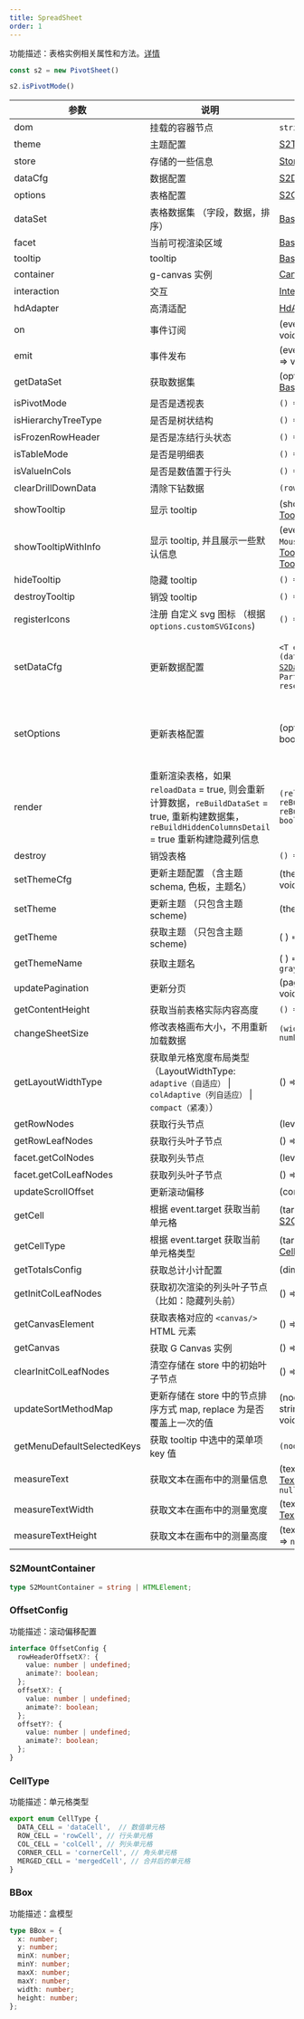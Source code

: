 ```yaml
---
title: SpreadSheet
order: 1
---
```


功能描述：表格实例相关属性和方法。[详情](https://github.com/antvis/S2/blob/master/packages/s2-core/src/sheet-type/spread-sheet.ts)

```ts
const s2 = new PivotSheet()

s2.isPivotMode()
```

| 参数 | 说明                                                                                                                     | 类型 | 版本 |
| --- |------------------------------------------------------------------------------------------------------------------------| --- |----|
| dom | 挂载的容器节点                                                                                                                | `string` \| `HTMLElement`   |  |
| theme | 主题配置                                                                                                                   | [S2Theme](/docs/api/general/S2Theme) |    |
| store | 存储的一些信息                                                                                                                | [Store](/docs/api/basic-class/store) |    |
| dataCfg | 数据配置                                                                                                                   | [S2DataConfig](/docs/api/general/S2DataConfig) |    |
| options | 表格配置                                                                                                                   | [S2Options](/docs/api/general/S2Options) |    |
| dataSet | 表格数据集 （字段，数据，排序）                                                                                                       | [BaseDataSet](/docs/api/basic-class/base-data-set) |    |
| facet | 当前可视渲染区域                                                                                                               | [BaseFacet](/docs/api/basic-class/base-facet) |    |
| tooltip | tooltip                                                                                                                | [BaseTooltip](/docs/api/basic-class/base-tooltip) |    |
| container | g-canvas 实例                                                                                                            | [Canvas](https://g.antv.vision/zh/docs/api/canvas) |    |
| interaction | 交互                                                                                                                     |  [Interaction](/zh/docs/api/basic-class/interaction) |    |
| hdAdapter | 高清适配                                                                                                                   | [HdAdapter](https://github.com/antvis/S2/blob/master/packages/s2-core/src/ui/hd-adapter/index.ts) |    |
| on | 事件订阅                                                                                                                   | (event: [S2Event](/docs/manual/advanced/interaction/basic), listener: () => void) => void |    |
| emit | 事件发布                                                                                                                   | (event: [S2Event](/docs/manual/advanced/interaction/basic), ...args: any[]) => void |    |
| getDataSet | 获取数据集                                                                                                                  | (options: [S2Options](/docs/api/general/S2Options)) => [BaseDataSet](/docs/api/basic-class/base-data-set) |    |
| isPivotMode | 是否是透视表                                                                                                                 | `() => boolean` |    |
| isHierarchyTreeType | 是否是树状结构                                                                                                                | `() => boolean` |    |
| isFrozenRowHeader | 是否是冻结行头状态                                                                                                              | `() => boolean` |    |
| isTableMode | 是否是明细表                                                                                                                 | `() => boolean` |    |
| isValueInCols | 是否是数值置于行头                                                                                                              | `() => boolean` |    |
| clearDrillDownData | 清除下钻数据                                                                                                                 | `(rowNodeId?: string) => void` |    |
| showTooltip | 显示 tooltip                                                                                                             | (showOptions: [TooltipShowOptions](/docs/api/common/custom-tooltip)) => void |    |
| showTooltipWithInfo | 显示 tooltip, 并且展示一些默认信息    | (event: `CanvasEvent \| MouseEvent`, data: [TooltipData[]](/docs/api/common/custom-tooltip), options?: [TooltipOptions](/docs/api/common/custom-tooltip)) => void |
| hideTooltip | 隐藏 tooltip                                                                                                             | `() => void` |    |
| destroyTooltip | 销毁 tooltip                                                                                                             | `() => void` |    |
| registerIcons | 注册 自定义 svg 图标 （根据 `options.customSVGIcons`)                                                                            | `() => void` |    |
| setDataCfg | 更新数据配置                                                                                                                 | `<T extends boolean = false>(dataCfg: T extends true ?` [`S2DataConfig`](/docs/api/general/S2DataConfig) `: Partial<`[`S2DataConfig`](/docs/api/general/S2DataConfig)`>, reset?: T) => void` | `reset` 参数需在 `@antv/s2-v1.34.0`版本使用  |
| setOptions | 更新表格配置                                                                                                                 | (options: [S2Options](/docs/api/general/S2Options), reset?: boolean) => void |  `reset` 参数需在 `@antv/s2-v1.34.0`版本使用 |
| render | 重新渲染表格，如果 `reloadData` = true, 则会重新计算数据，`reBuildDataSet` = true, 重新构建数据集，`reBuildHiddenColumnsDetail` = true 重新构建隐藏列信息 | `(reloadData?: boolean, { reBuildDataSet?: boolean; reBuildHiddenColumnsDetail?: boolean }) => Promise<void>` |    |
| destroy | 销毁表格                                                                                                                   | `() => void` |    |
| setThemeCfg | 更新主题配置 （含主题 schema, 色板，主题名）                                                                                            | (themeCfg: [ThemeCfg](/docs/api/general/S2Theme/#themecfg)) => void |    |
| setTheme | 更新主题 （只包含主题 scheme)                                                                                                    | (theme: [S2Theme](/docs/api/general/S2Theme/#s2theme)) => void |    |
| getTheme | 获取主题 （只包含主题 scheme)                                                                                                    | ( ) => [S2Theme](/docs/api/general/S2Theme/#s2theme) |    |
| getThemeName | 获取主题名                                                                                                    | ( ) => `default \| colorful \| gray \| dark` |    |
| updatePagination | 更新分页                                                                                                                   | (pagination: [Pagination](/docs/api/general/S2Options#pagination)) => void |    |
| getContentHeight | 获取当前表格实际内容高度                                                                                                           | `() => number` |    |
| changeSheetSize  | 修改表格画布大小，不用重新加载数据                                                                                                      | `(width?: number, height?: number) => void` |    |
| getLayoutWidthType | 获取单元格宽度布局类型（LayoutWidthType: `adaptive（自适应）` \| `colAdaptive（列自适应）` \| `compact（紧凑）`） | () => `LayoutWidthType`|    |
| getRowNodes | 获取行头节点                                                                                                                 | (level: number) => [Node[]](/docs/api/basic-class/node/) |    |
| getRowLeafNodes | 获取行头叶子节点                                                                                                               | () => [Node[]](/docs/api/basic-class/node/) |    |
| facet.getColNodes | 获取列头节点                                                                                                                 | (level: number) => [Node[]](/docs/api/basic-class/node/) |    |
| facet.getColLeafNodes | 获取列头叶子节点                                                                                                               | () => [Node[]](/docs/api/basic-class/node/) |    |
| updateScrollOffset | 更新滚动偏移                                                                                                                 | (config: [OffsetConfig](#offsetconfig)) => void |    |
| getCell | 根据 event.target 获取当前 单元格                                                                                               | (target: [EventTarget](https://developer.mozilla.org/zh-CN/docs/Web/API/Event/target)) => [S2CellType](/docs/api/basic-class/base-cell#s2celltype) |    |
| getCellType | 根据 event.target 获取当前 单元格类型                                                                                             | (target: [EventTarget](https://developer.mozilla.org/zh-CN/docs/Web/API/Event/target)) => [CellType](/docs/api/basic-class/base-cell#celltypes) |    |
| getTotalsConfig | 获取总计小计配置                                                                                                               | (dimension: string) => [Total](/docs/api/general/S2Options#totals) |    |
| getInitColLeafNodes | 获取初次渲染的列头叶子节点 （比如：隐藏列头前）                                                                                               | () => [Node[]](/docs/api/basic-class/node/) |    |
| getCanvasElement | 获取表格对应的 `<canvas/>` HTML 元素                                                                                            | () => [HTMLCanvasElement](https://developer.mozilla.org/zh-CN/docs/Web/API/HTMLCanvasElement) |    |
| getCanvas | 获取 G Canvas 实例                                                                                           | () => [Canvas](https://g.antv.antgroup.com/api/renderer/canvas) |    |
| clearInitColLeafNodes | 清空存储在 store 中的初始叶子节点                                                                                                   | () => void |    |
| updateSortMethodMap | 更新存储在 store 中的节点排序方式 map, replace 为是否覆盖上一次的值                                                                           | (nodeId: string, sortMethod: string, replace?: boolean) => void |    |
| getMenuDefaultSelectedKeys | 获取 tooltip 中选中的菜单项 key 值 | `(nodeId: string) => string[]` |    |
| measureText | 获取文本在画布中的测量信息  | (text: `string`, font: [TextTheme](/docs/api/general/S2Theme#texttheme)) => [TextMetrics](https://developer.mozilla.org/zh-CN/docs/Web/API/TextMetrics) \| `null` |    |
| measureTextWidth | 获取文本在画布中的测量宽度   | (text: `string`, font: [TextTheme](/docs/api/general/S2Theme#texttheme)) => `number` \| `null` |    |
| measureTextHeight |  获取文本在画布中的测量高度 | (text:`string`, font: [TextTheme](/docs/api/general/S2Theme#texttheme)) => `number` \| `null` |    |

### S2MountContainer

```ts
type S2MountContainer = string | HTMLElement;
```

### OffsetConfig

功能描述：滚动偏移配置

```ts
interface OffsetConfig {
  rowHeaderOffsetX?: {
    value: number | undefined;
    animate?: boolean;
  };
  offsetX?: {
    value: number | undefined;
    animate?: boolean;
  };
  offsetY?: {
    value: number | undefined;
    animate?: boolean;
  };
}
```

### CellType

功能描述：单元格类型

```ts
export enum CellType {
  DATA_CELL = 'dataCell',  // 数值单元格
  ROW_CELL = 'rowCell', // 行头单元格
  COL_CELL = 'colCell', // 列头单元格
  CORNER_CELL = 'cornerCell', // 角头单元格
  MERGED_CELL = 'mergedCell', // 合并后的单元格
}
```

### BBox

功能描述：盒模型

```ts
type BBox = {
  x: number;
  y: number;
  minX: number;
  minY: number;
  maxX: number;
  maxY: number;
  width: number;
  height: number;
};
```
